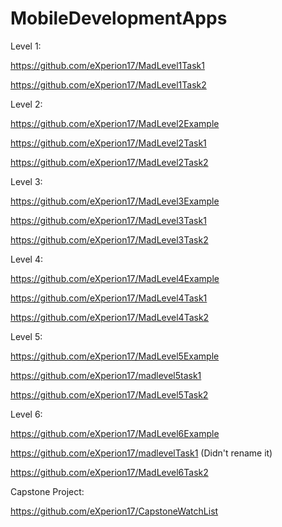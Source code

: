 # MobileDevelopmentApps

Level 1:

https://github.com/eXperion17/MadLevel1Task1

https://github.com/eXperion17/MadLevel1Task2


Level 2:

https://github.com/eXperion17/MadLevel2Example

https://github.com/eXperion17/MadLevel2Task1

https://github.com/eXperion17/MadLevel2Task2


Level 3:

https://github.com/eXperion17/MadLevel3Example

https://github.com/eXperion17/MadLevel3Task1

https://github.com/eXperion17/MadLevel3Task2


Level 4:

https://github.com/eXperion17/MadLevel4Example

https://github.com/eXperion17/MadLevel4Task1

https://github.com/eXperion17/MadLevel4Task2


Level 5:

https://github.com/eXperion17/MadLevel5Example

https://github.com/eXperion17/madlevel5task1

https://github.com/eXperion17/MadLevel5Task2


Level 6:

https://github.com/eXperion17/MadLevel6Example

https://github.com/eXperion17/madlevelTask1 (Didn't rename it)

https://github.com/eXperion17/MadLevel6Task2


Capstone Project:

https://github.com/eXperion17/CapstoneWatchList


